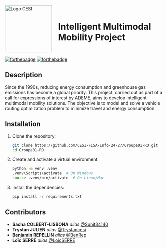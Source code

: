 <div style="display: flex; align-items: center;">
    <img src="https://encrypted-tbn0.gstatic.com/images?q=tbn:ANd9GcSi6jTh-1egIrH6NTX0RgA9ayAWr_Dsq1fE0w&s" alt="Logo CESI" width="150" style="margin-right: 20px;"/>
    <h1>Intelligent Multimodal Mobility Project</h1>
</div>

[![forthebadge](http://forthebadge.com/images/badges/built-with-love.svg)](http://forthebadge.com) [![forthebadge](http://forthebadge.com/images/badges/powered-by-electricity.svg)](http://forthebadge.com)

## Description

Since the 1990s, reducing energy consumption and greenhouse gas emissions has become a global priority. This project, carried out as part of a call for expressions of interest by ADEME, aims to develop intelligent multimodal mobility solutions. The objective is to model and solve a vehicle routing optimization problem to minimize travel and energy consumption.

## Installation

1. Clone the repository:

     ```bash
     git clone https://github.com/CESI-FISA-Info-24-27/Groupe01-RO.git
     cd Groupe01-RO
     ```
2. Create and activate a virtual environment:

     ```bash
     python -m venv .venv
     .venv\Scripts\activate  # On Windows
     source .venv/bin/activate  # On Linux/Mac
     ```
3. Install the dependencies:

     ```bash
     pip install -r requirements.txt
     ```

## Contributors
* **Sacha COLBERT-LISBONA** _alias_ [@Sunit34140](https://github.com/Sunit34140)
* **Trystan JULIEN** _alias_ [@Trystancesi](https://github.com/trystancesi)
* **Benjamin REPELLIN** _alias_ [@BenRep](https://github.com/BenRep)
* **Loïc SERRE** _alias_ [@LoicSERRE](https://github.com/LoicSERRE)
